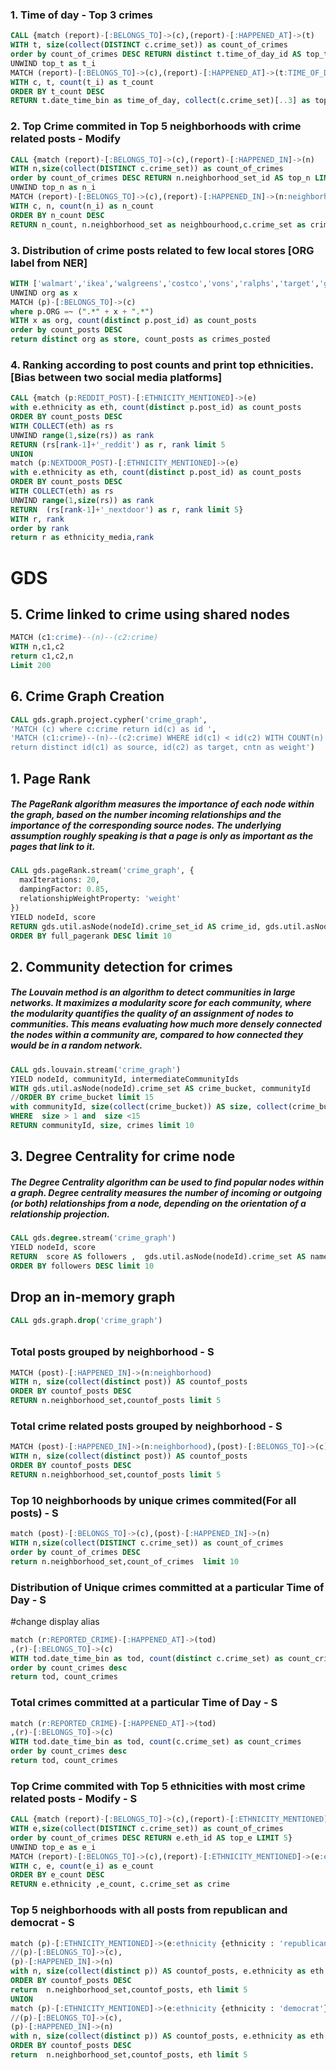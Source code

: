 ### 1. Time of day - Top 3 crimes
```sql
CALL {match (report)-[:BELONGS_TO]->(c),(report)-[:HAPPENED_AT]->(t)
WITH t, size(collect(DISTINCT c.crime_set)) as count_of_crimes
order by count_of_crimes DESC RETURN distinct t.time_of_day_id AS top_t }
UNWIND top_t as t_i
MATCH (report)-[:BELONGS_TO]->(c),(report)-[:HAPPENED_AT]->(t:TIME_OF_DAY {time_of_day_id:t_i})
WITH c, t, count(t_i) as t_count
ORDER BY t_count DESC
RETURN t.date_time_bin as time_of_day, collect(c.crime_set)[..3] as top_3_crimes
```

### 2.  Top Crime commited in Top 5 neighborhoods with crime related posts - Modify
```sql
CALL {match (report)-[:BELONGS_TO]->(c),(report)-[:HAPPENED_IN]->(n)
WITH n,size(collect(DISTINCT c.crime_set)) as count_of_crimes
order by count_of_crimes DESC RETURN n.neighborhood_set_id AS top_n LIMIT 5}
UNWIND top_n as n_i
MATCH (report)-[:BELONGS_TO]->(c),(report)-[:HAPPENED_IN]->(n:neighborhood {neighborhood_set_id:n_i})
WITH c, n, count(n_i) as n_count
ORDER BY n_count DESC
RETURN n_count, n.neighborhood_set as neighbourhood,c.crime_set as crime
```



### 3. Distribution of crime posts related to few local stores [ORG label from NER]
```sql
WITH ['walmart','ikea','walgreens','costco','vons','ralphs','target','gamestop','arco','chevron'] AS org
UNWIND org as x
MATCH (p)-[:BELONGS_TO]->(c)
where p.ORG =~ (".*" + x + ".*") 
WITH x as org, count(distinct p.post_id) as count_posts
order by count_posts DESC
return distinct org as store, count_posts as crimes_posted
```



### 4. Ranking according to post counts and print top ethnicities. [Bias between two social media platforms]
```sql
CALL {match (p:REDDIT_POST)-[:ETHNICITY_MENTIONED]->(e)
with e.ethnicity as eth, count(distinct p.post_id) as count_posts
ORDER BY count_posts DESC
WITH COLLECT(eth) as rs
UNWIND range(1,size(rs)) as rank
RETURN (rs[rank-1]+'_reddit') as r, rank limit 5
UNION
match (p:NEXTDOOR_POST)-[:ETHNICITY_MENTIONED]->(e)
with e.ethnicity as eth, count(distinct p.post_id) as count_posts
ORDER BY count_posts DESC
WITH COLLECT(eth) as rs
UNWIND range(1,size(rs)) as rank
RETURN  (rs[rank-1]+'_nextdoor') as r, rank limit 5}
WITH r, rank
order by rank
return r as ethnicity_media,rank
```


# GDS
## 5. Crime linked to crime using shared nodes
```SQL
MATCH (c1:crime)--(n)--(c2:crime)
WITH n,c1,c2
return c1,c2,n
Limit 200
```


## 6. Crime Graph Creation
```SQL
CALL gds.graph.project.cypher('crime_graph',
'MATCH (c) where c:crime return id(c) as id ',
'MATCH (c1:crime)--(n)--(c2:crime) WHERE id(c1) < id(c2) WITH COUNT(n) as cntn,c1,c2 
return distinct id(c1) as source, id(c2) as target, cntn as weight')
```

## 1. Page Rank
##### The PageRank algorithm measures the importance of each node within the graph, based on the number incoming relationships and the importance of the corresponding source nodes. The underlying assumption roughly speaking is that a page is only as important as the pages that link to it.
```SQL
CALL gds.pageRank.stream('crime_graph', {
  maxIterations: 20,
  dampingFactor: 0.85,
  relationshipWeightProperty: 'weight'
})
YIELD nodeId, score
RETURN gds.util.asNode(nodeId).crime_set_id AS crime_id, gds.util.asNode(nodeId).crime_set as crime_bucket, score as full_pagerank
ORDER BY full_pagerank DESC limit 10
```

## 2. Community detection for crimes
##### The Louvain method is an algorithm to detect communities in large networks. It maximizes a modularity score for each community, where the modularity quantifies the quality of an assignment of nodes to communities. This means evaluating how much more densely connected the nodes within a community are, compared to how connected they would be in a random network.
```sql
CALL gds.louvain.stream('crime_graph')
YIELD nodeId, communityId, intermediateCommunityIds
WITH gds.util.asNode(nodeId).crime_set AS crime_bucket, communityId
//ORDER BY crime_bucket limit 15
with communityId, size(collect(crime_bucket)) AS size, collect(crime_bucket) as crimes
WHERE  size > 1 and  size <15
RETURN communityId, size, crimes limit 10
```

## 3. Degree Centrality for crime node
##### The Degree Centrality algorithm can be used to find popular nodes within a graph. Degree centrality measures the number of incoming or outgoing (or both) relationships from a node, depending on the orientation of a relationship projection.
```sql
CALL gds.degree.stream('crime_graph')
YIELD nodeId, score
RETURN  score AS followers ,  gds.util.asNode(nodeId).crime_set AS name
ORDER BY followers DESC limit 10
```

## Drop an in-memory graph
```sql
CALL gds.graph.drop('crime_graph')
```





######

### Total posts grouped by neighborhood - S
```sql
MATCH (post)-[:HAPPENED_IN]->(n:neighborhood)
WITH n, size(collect(distinct post)) AS countof_posts
ORDER BY countof_posts DESC
RETURN n.neighborhood_set,countof_posts limit 5
```

### Total crime related posts grouped by neighborhood - S
```sql
MATCH (post)-[:HAPPENED_IN]->(n:neighborhood),(post)-[:BELONGS_TO]->(c)
WITH n, size(collect(distinct post)) AS countof_posts
ORDER BY countof_posts DESC
RETURN n.neighborhood_set,countof_posts limit 5
```



### Top 10 neighborhoods by unique crimes commited(For all posts) - S
```sql
match (post)-[:BELONGS_TO]->(c),(post)-[:HAPPENED_IN]->(n)
WITH n,size(collect(DISTINCT c.crime_set)) as count_of_crimes
order by count_of_crimes DESC
return n.neighborhood_set,count_of_crimes  limit 10
```



### Distribution of Unique crimes committed at a particular Time of Day - S
#change display alias
```sql
match (r:REPORTED_CRIME)-[:HAPPENED_AT]->(tod)
,(r)-[:BELONGS_TO]->(c)
WITH tod.date_time_bin as tod, count(distinct c.crime_set) as count_crimes
order by count_crimes desc
return tod, count_crimes
```


### Total crimes committed at a particular Time of Day - S
```sql
match (r:REPORTED_CRIME)-[:HAPPENED_AT]->(tod)
,(r)-[:BELONGS_TO]->(c)
WITH tod.date_time_bin as tod, count(c.crime_set) as count_crimes
order by count_crimes desc
return tod, count_crimes
```



### Top Crime commited with Top 5 ethnicities with most crime related posts - Modify - S
```sql
CALL {match (report)-[:BELONGS_TO]->(c),(report)-[:ETHNICITY_MENTIONED]->(e)
WITH e,size(collect(DISTINCT c.crime_set)) as count_of_crimes
order by count_of_crimes DESC RETURN e.eth_id AS top_e LIMIT 5}
UNWIND top_e as e_i
MATCH (report)-[:BELONGS_TO]->(c),(report)-[:ETHNICITY_MENTIONED]->(e:ethnicity {eth_id:e_i})
WITH c, e, count(e_i) as e_count
ORDER BY e_count DESC
RETURN e.ethnicity ,e_count, c.crime_set as crime
``` 



### Top 5 neighborhoods with all posts from republican and democrat - S
```sql
match (p)-[:ETHNICITY_MENTIONED]->(e:ethnicity {ethnicity : 'republican'}) ,
//(p)-[:BELONGS_TO]->(c),
(p)-[:HAPPENED_IN]->(n)
with n, size(collect(distinct p)) AS countof_posts, e.ethnicity as eth
ORDER BY countof_posts DESC
return  n.neighborhood_set,countof_posts, eth limit 5
UNION
match (p)-[:ETHNICITY_MENTIONED]->(e:ethnicity {ethnicity : 'democrat'}) ,
//(p)-[:BELONGS_TO]->(c),
(p)-[:HAPPENED_IN]->(n)
with n, size(collect(distinct p)) AS countof_posts, e.ethnicity as eth
ORDER BY countof_posts DESC
return  n.neighborhood_set,countof_posts, eth limit 5

```
